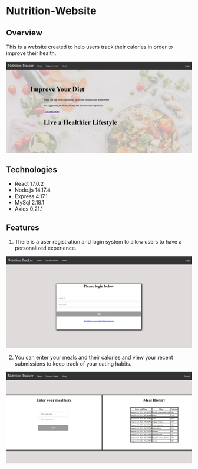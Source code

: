 # Nutrition-Website

## Overview 
This is a website created to help users track their calories in order to improve their health.

![Home Page](https://github.com/HarmanSihota/Nutrition-Website/blob/main/client/public/Home.png)

## Technologies

- React 17.0.2
- Node.js 14.17.4
- Express 4.17.1
- MySql 2.18.1
- Axios 0.21.1 

## Features

1. There is a user registration and login system to allow users to have a personalized experience. 

![Login Menu](https://github.com/HarmanSihota/Nutrition-Website/blob/main/client/public/Login.png)

2. You can enter your meals and their calories and view your recent submissions to keep track of your eating habits.

![Meal Entry](https://github.com/HarmanSihota/Nutrition-Website/blob/main/client/public/CalorieLog.png)
